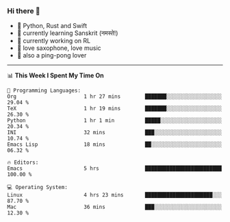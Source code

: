 ### Hi there 👋

- 📙 Python, Rust and Swift
- 🌱 currently learning Sanskrit (नमस्ते!)
- 🔭 currently working on RL
- 🎷 love saxophone, love music
- 🏓 also a ping-pong lover

<!--
**ZiqinGong/ZiqinGong** is a ✨ _special_ ✨ repository because its `README.md` (this file) appears on your GitHub profile.

Here are some ideas to get you started:

- 🔭 I’m currently working on ...
- 🌱 I’m currently learning ...
- 👯 I’m looking to collaborate on ...
- 🤔 I’m looking for help with ...
- 💬 Ask me about ...
- 📫 gongzq0301@sjtu.edu.cn
- 😄 Pronouns: ...
- ⚡ Fun fact: ...
-->

---

<!--START_SECTION:waka-->
📊 **This Week I Spent My Time On** 

```text
💬 Programming Languages: 
Org                      1 hr 27 mins        ███████░░░░░░░░░░░░░░░░░░   29.04 % 
TeX                      1 hr 19 mins        ███████░░░░░░░░░░░░░░░░░░   26.30 % 
Python                   1 hr 1 min          █████░░░░░░░░░░░░░░░░░░░░   20.34 % 
INI                      32 mins             ███░░░░░░░░░░░░░░░░░░░░░░   10.74 % 
Emacs Lisp               18 mins             ██░░░░░░░░░░░░░░░░░░░░░░░   06.32 % 

🔥 Editors: 
Emacs                    5 hrs               █████████████████████████   100.00 % 

💻 Operating System: 
Linux                    4 hrs 23 mins       ██████████████████████░░░   87.70 % 
Mac                      36 mins             ███░░░░░░░░░░░░░░░░░░░░░░   12.30 % 
```


<!--END_SECTION:waka-->

